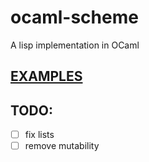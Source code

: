 # ocaml-scheme

A lisp implementation in OCaml

## [EXAMPLES](http://github.com/nogw/scheml/examples)

## TODO:

- [ ] fix lists
- [ ] remove mutability